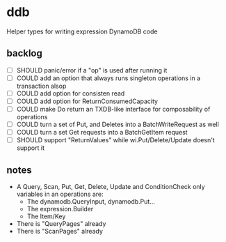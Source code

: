 # ddb
Helper types for writing expression DynamoDB code


## backlog
- [ ] SHOULD panic/error if a "op" is used after running it
- [ ] COULD  add an option that always runs singleton operations in a transaction alsop
- [ ] COULD  add option for consisten read
- [ ] COULD  add option for ReturnConsumedCapacity
- [ ] COULD  make Do return an TXDB-like interface for composability of operations
- [ ] COULD  turn a set of Put, and Deletes into a BatchWriteRequest as well
- [ ] COULD  turn a set Get requests into a BatchGetItem request 
- [ ] SHOULD support 	"ReturnValues" while wi.Put/Delete/Update doesn't support it

## notes
- A Query, Scan, Put, Get, Delete, Update and ConditionCheck only variables in an operations are:
  - The dynamodb.QueryInput, dynamodb.Put...
  - The expression.Builder 
  - The Item/Key
- There is "QueryPages" already
- There is "ScanPages" already